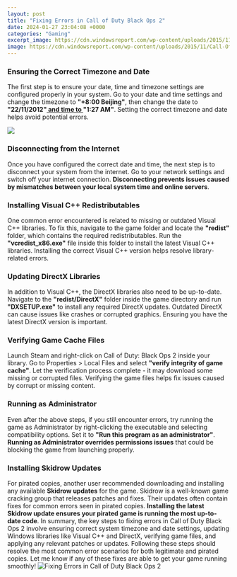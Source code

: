 ```yaml
---
layout: post
title: "Fixing Errors in Call of Duty Black Ops 2"
date: 2024-01-27 23:04:08 +0000
categories: "Gaming"
excerpt_image: https://cdn.windowsreport.com/wp-content/uploads/2015/11/Call-Of-Duty-Black-Ops-2-windows-101-740x432.jpg
image: https://cdn.windowsreport.com/wp-content/uploads/2015/11/Call-Of-Duty-Black-Ops-2-windows-101-740x432.jpg
---
```


### Ensuring the Correct Timezone and Date
The first step is to ensure your date, time and timezone settings are configured properly in your system. Go to your date and time settings and change the timezone to **"+8:00 Beijing"**, then change the date to **"22/11/2012"[ and time to ](https://store.fi.io.vn/french-bulldog-frenchie-dog-black-dog-lover-frenchies-1)"1:27 AM"**. Setting the correct timezone and date helps avoid potential errors.

![](http://www.pcerror-fix.com/wp-content/uploads/2017/08/Unhandled-Exception-Caught.jpg)
### Disconnecting from the Internet
Once you have configured the correct date and time, the next step is to disconnect your system from the internet. Go to your network settings and switch off your internet connection. **Disconnecting prevents issues caused by mismatches between your local system time and online servers**. 
### Installing Visual C++ Redistributables
One common error encountered is related to missing or outdated Visual C++ libraries. To fix this, navigate to the game folder and locate the **"redist"** folder, which contains the required redistributables. Run the **"vcredist_x86.exe"** file inside this folder to install the latest Visual C++ libraries. Installing the correct Visual C++ version helps resolve library-related errors.
### Updating DirectX Libraries
In addition to Visual C++, the DirectX libraries also need to be up-to-date. Navigate to the **"redist/DirectX"** folder inside the game directory and run **"DXSETUP.exe"** to install any required DirectX updates. Outdated DirectX can cause issues like crashes or corrupted graphics. Ensuring you have the latest DirectX version is important.
### Verifying Game Cache Files
Launch Steam and right-click on Call of Duty: Black Ops 2 inside your library. Go to Properties > Local Files and select **"verify integrity of game cache"**. Let the verification process complete - it may download some missing or corrupted files. Verifying the game files helps fix issues caused by corrupt or missing content. 
### Running as Administrator
Even after the above steps, if you still encounter errors, try running the game as Administrator by right-clicking the executable and selecting compatibility options. Set it to **"Run this program as an administrator"**. **Running as Administrator overrides permissions issues** that could be blocking the game from launching properly.
### Installing Skidrow Updates 
For pirated copies, another user recommended downloading and installing any available **Skidrow updates** for the game. Skidrow is a well-known game cracking group that releases patches and fixes. Their updates often contain fixes for common errors seen in pirated copies. **Installing the latest Skidrow update ensures your pirated game is running the most up-to-date code**.
In summary, the key steps to fixing errors in Call of Duty Black Ops 2 involve ensuring correct system timezone and date settings, updating Windows libraries like Visual C++ and DirectX, verifying game files, and applying any relevant patches or updates. Following these steps should resolve the most common error scenarios for both legitimate and pirated copies. Let me know if any of these fixes are able to get your game running smoothly!
![Fixing Errors in Call of Duty Black Ops 2](https://cdn.windowsreport.com/wp-content/uploads/2015/11/Call-Of-Duty-Black-Ops-2-windows-101-740x432.jpg)